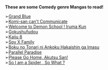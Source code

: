 **These are some Comedy genre Mangas to read!**

➢[Grand Blue](https://anilist.co/manga/87395)\
➢[Komi-san can't Communicate](https://anilist.co/manga/97852)\
➢[Welcome to Demon School ! Iruma Kun](https://anilist.co/manga/99324)\
➢[Gokushufudou](https://anilist.co/manga/101233)\
➢[Kaiju 8](https://anilist.co/manga/120760)\
➢[Spy X Family](https://anilist.co/manga/108556)\
➢[Boku no Tonari ni Ankoku Hakaishin ga Imasu](https://anilist.co/manga/85517)\
➢[Parallel Paradise](https://anilist.co/manga/98543)\
➢[Please Go Home, Akutsu San!](https://anilist.co/manga/113501)\
➢[So I am a Spider , So What ?](https://anilist.co/manga/86406)

